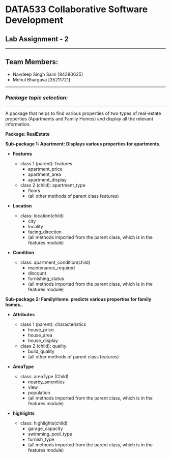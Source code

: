 # DATA533 Collaborative Software Development  
## Lab Assignment - 2  
---
## Team Members:
+ Navdeep Singh Saini [84280635]
+ Mehul Bhargava [35211721]
---

### *Package topic selection:*
---

A package that helps to find various properties of two types of real-estate properties (Apartments and Family Homes) and display all the relevant information.  

**Package: RealEstate**  

**Sub-package 1: Apartment: Displays various properties for apartments.**
+ **Features**
    + class 1 (parent): features
       + apartment_price
       + apartment_area
       + apartment_display
    + class 2 (child): apartment_type  
       + floors
       + (all other methods of parent class features)  
  
+ **Location**  
    + class: location(child)
        + city 
        + locality
        + facing_direction
        + (all methods imported from the parent class, which is in the features module) 
        
+ **Condition**
    + class: apartment_condition(child)
        + maintenance_required
        + discount
        + furnishing_status
        + (all methods imported from the parent class, which is in the features module) 
        
**Sub-package 2: FamilyHome: predicts various properties for family homes..**
+ **Attributes**
    + class 1 (parent): characteristics
       + house_price
       + house_area
       + house_display
    + class 2 (child): quality   
       + build_quality
       + (all other methods of parent class features)  
  
+ **AreaType**  
    + class: areaType (Child)
        + nearby_amenities
        + view
        + population
        + (all methods imported from the parent class, which is in the features module) 
        
+ **highlights**
    + class: highlights(child)
        + garage_capacity
        + swimming_pool_type
        + furnish_type
        + (all methods imported from the parent class, which is in the features module) 
       
        

